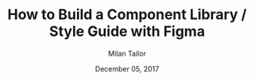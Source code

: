 ---
date: December 05, 2017
title: How to Build a Component Library / Style Guide with Figma
author: Milan Tailor
link: https://blog.prototypr.io/how-to-build-a-component-library-style-guide-with-figma-9064b6c7fe4
description: This is a set of guidelines, based on our implementation of a style guide / component library. This may not translate directly for you, and is only one possible solution.
tags:
- figma

# ================================
# ARTICLE TAGS AVAILABLE
# ================================
# - animation
# - code
# - contribution
# - design-tokens
# - figma
# - leadership
# - patterns
# - process
# - sketch
# ================================
---